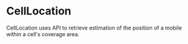 # CellLocation
CellLocation uses API to retrieve estimation of the position of a mobile within a cell's coverage area.
